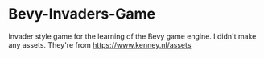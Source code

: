 # Bevy-Invaders-Game
Invader style game for the learning of the Bevy game engine.
I didn't make any assets. They're from https://www.kenney.nl/assets
